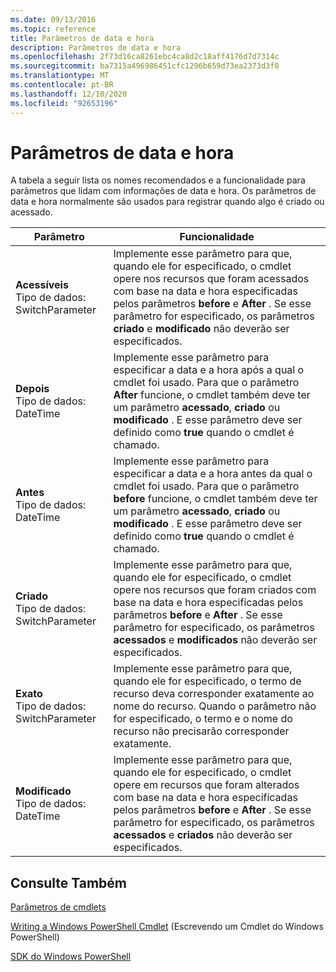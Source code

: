 ```yaml
---
ms.date: 09/13/2016
ms.topic: reference
title: Parâmetros de data e hora
description: Parâmetros de data e hora
ms.openlocfilehash: 2f73d16ca8261ebc4ca8d2c18aff4176d7d7314c
ms.sourcegitcommit: ba7315a496986451cfc1296b659d73ea2373d3f0
ms.translationtype: MT
ms.contentlocale: pt-BR
ms.lasthandoff: 12/10/2020
ms.locfileid: "92653196"
---
```

# <a name="date-and-time-parameters"></a>Parâmetros de data e hora

A tabela a seguir lista os nomes recomendados e a funcionalidade para parâmetros que lidam com informações de data e hora. Os parâmetros de data e hora normalmente são usados para registrar quando algo é criado ou acessado.

|Parâmetro|Funcionalidade|
|---|---|
|**Acessíveis**<br>Tipo de dados: SwitchParameter|Implemente esse parâmetro para que, quando ele for especificado, o cmdlet opere nos recursos que foram acessados com base na data e hora especificadas pelos parâmetros **before** e **After** . Se esse parâmetro for especificado, os parâmetros **criado** e **modificado** não deverão ser especificados.|
|**Depois**<br>Tipo de dados: DateTime|Implemente esse parâmetro para especificar a data e a hora após a qual o cmdlet foi usado. Para que o parâmetro **After** funcione, o cmdlet também deve ter um parâmetro **acessado**, **criado** ou **modificado** . E esse parâmetro deve ser definido como **true** quando o cmdlet é chamado.|
|**Antes**<br>Tipo de dados: DateTime|Implemente esse parâmetro para especificar a data e a hora antes da qual o cmdlet foi usado. Para que o parâmetro **before** funcione, o cmdlet também deve ter um parâmetro **acessado**, **criado** ou **modificado** . E esse parâmetro deve ser definido como **true** quando o cmdlet é chamado.|
|**Criado**<br>Tipo de dados: SwitchParameter|Implemente esse parâmetro para que, quando ele for especificado, o cmdlet opere nos recursos que foram criados com base na data e hora especificadas pelos parâmetros **before** e **After** . Se esse parâmetro for especificado, os parâmetros **acessados** e **modificados** não deverão ser especificados.|
|**Exato**<br>Tipo de dados: SwitchParameter|Implemente esse parâmetro para que, quando ele for especificado, o termo de recurso deva corresponder exatamente ao nome do recurso. Quando o parâmetro não for especificado, o termo e o nome do recurso não precisarão corresponder exatamente.|
|**Modificado**<br>Tipo de dados: DateTime|Implemente esse parâmetro para que, quando ele for especificado, o cmdlet opere em recursos que foram alterados com base na data e hora especificadas pelos parâmetros **before** e **After** . Se esse parâmetro for especificado, os parâmetros **acessados** e **criados** não deverão ser especificados.|
## <a name="see-also"></a>Consulte Também

[Parâmetros de cmdlets](./cmdlet-parameters.md)

[Writing a Windows PowerShell Cmdlet](./writing-a-windows-powershell-cmdlet.md) (Escrevendo um Cmdlet do Windows PowerShell)

[SDK do Windows PowerShell](../windows-powershell-reference.md)
